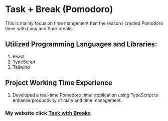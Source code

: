 # Task + Break (Pomodoro)

This  is mainly focus on time mangement that the reason  i created Pomodoro timer with Long and Shor breaks.

##  Utilized Programming  Languages and Libraries:
 1. React
 2. TypeScript
 3. Tailwind
## Project Working Time Experience
 1.  Developed a real-time Pomodoro timer application using
TypeScript to enhance productivity of main and time
management.


### My website click <a href="https://pomoto12.netlify.app/" target="_blank">Task with Breaks</a>


